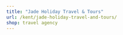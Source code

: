 ```yaml
---
title: "Jade Holiday Travel & Tours"
url: /kent/jade-holiday-travel-and-tours/
shop: travel agency
---
```

